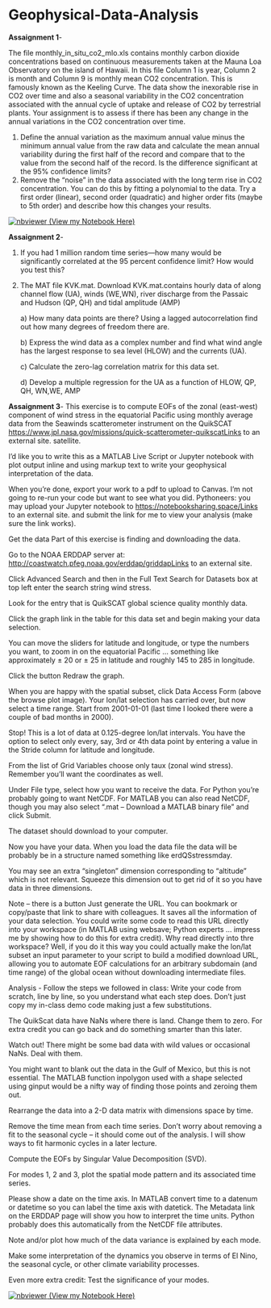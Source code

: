 # Geophysical-Data-Analysis

**Assaignment 1**- 

The file monthly_in_situ_co2_mlo.xls contains monthly carbon dioxide concentrations based on continuous measurements taken at the Mauna Loa Observatory on the island of Hawaii. In this file Column 1 is year, Column 2 is month and Column 9 is monthly mean CO2 concentration.   This is famously known as the Keeling Curve.  The data show the inexorable rise in CO2 over time and also a seasonal variability in the CO2 concentration associated with the annual cycle of uptake and release of CO2 by terrestrial plants. Your assignment is to assess if there has been any change in the annual variations in the CO2 concentration over time.

 

1. Define the annual variation as the maximum annual value minus the minimum annual value from the raw data and calculate the mean annual variability during the first half of the record and compare that to the value from the second half of the record. Is the difference significant at the 95% confidence limits?
2. Remove the “noise” in the data associated with the long term rise in CO2 concentration. You can do this by fitting a polynomial to the data. Try a first order (linear), second order (quadratic) and higher order fits (maybe to 5th order) and describe how this changes your results.

[![nbviewer](https://raw.githubusercontent.com/jupyter/design/master/logos/Badges/nbviewer_badge.svg) (View my Notebook Here)](https://github.com/Sumanshekhar17/Geophysical-Data-Analysis/blob/main/Keeling%20Curve%20Data%20-%20Statistical%20Analysis.ipynb)



**Assaignment 2**-

1) If you had 1 million random time series—how many would be significantly correlated at the 95 percent confidence limit? How would you test this?

2) The MAT file KVK.mat. Download KVK.mat.contains hourly data of along channel flow (UA), winds (WE,WN), river discharge from the Passaic and Hudson (QP, QH) and tidal amplitude (AMP)

   a) How many data points are there? Using a lagged autocorrelation find out how many degrees of freedom there are.

   b)  Express the wind data as a complex number and find what wind angle has the largest response to sea level (HLOW) and the currents (UA).

   c) Calculate the zero-lag correlation matrix for this data set.

   d) Develop a multiple regression for the UA as a function of HLOW, QP, QH, WN,WE, AMP
   
   
**Assaignment 3**-
This exercise is to compute EOFs of the zonal (east-west) component of wind stress in the equatorial Pacific using monthly average data from the Seawinds scatterometer instrument on the QuikSCAT https://www.jpl.nasa.gov/missions/quick-scatterometer-quikscatLinks to an external site. satellite.

I’d like you to write this as a MATLAB Live Script or Jupyter notebook with plot output inline and using markup text to write your geophysical interpretation of the data.

When you’re done, export your work to a pdf to upload to Canvas. I’m not going to re-run your code but want to see what you did. Pythoneers: you may upload your Jupyter notebook to https://notebooksharing.space/Links to an external site. and submit the link for me to view your analysis (make sure the link works).

Get the data
Part of this exercise is finding and downloading the data.

Go to the NOAA ERDDAP server at: http://coastwatch.pfeg.noaa.gov/erddap/griddapLinks to an external site.

Click Advanced Search and then in the Full Text Search for Datasets box at top left enter the search string wind stress.

Look for the entry that is QuikSCAT global science quality monthly data.

Click the graph link in the table for this data set and begin making your data selection.

You can move the sliders for latitude and longitude, or type the numbers you want, to zoom in on the equatorial Pacific … something like approximately ± 20 or ± 25 in latitude and roughly 145 to 285 in longitude.

Click the button Redraw the graph.

When you are happy with the spatial subset, click Data Access Form (above the browse plot image). Your lon/lat selection has carried over, but now select a time range. Start from 2001-01-01 (last time I looked there were a couple of bad months in 2000).

Stop! This is a lot of data at 0.125-degree lon/lat intervals. You have the option to select only every, say, 3rd or 4th data point by entering a value in the Stride column for latitude and longitude.

From the list of Grid Variables choose only taux (zonal wind stress). Remember you’ll want the coordinates as well.

Under File type, select how you want to receive the data. For Python you’re probably going to want NetCDF. For MATLAB you can also read NetCDF, though you may also select “.mat – Download a MATLAB binary file” and click Submit.

The dataset should download to your computer.

Now you have your data. When you load the data file the data will be probably be in a structure named something like erdQSstressmday.

You may see an extra “singleton” dimension corresponding to “altitude” which is not relevant. Squeeze this dimension out to get rid of it so you have data in three dimensions.

Note – there is a button Just generate the URL. You can bookmark or copy/paste that link to share with colleagues. It saves all the information of your data selection. You could write some code to read this URL directly into your workspace (in MATLAB using websave; Python experts … impress me by showing how to do this for extra credit). Why read directly into thre workspace? Well, if you do it this way you could actually make the lon/lat subset an input parameter to your script to build a modified download URL, allowing you to automate EOF calculations for an arbitrary subdomain (and time range) of the global ocean without downloading intermediate files.

Analysis - Follow the steps we followed in class:
Write your code from scratch, line by line, so you understand what each step does. Don’t just copy my in-class demo code making just a few substitutions.

The QuikScat data have NaNs where there is land. Change them to zero. For extra credit you can go back and do something smarter than this later.

Watch out! There might be some bad data with wild values or occasional NaNs. Deal with them.

You might want to blank out the data in the Gulf of Mexico, but this is not essential. The MATLAB function inpolygon used with a shape selected using ginput would be a nifty way of finding those points and zeroing them out.

Rearrange the data into a 2-D data matrix with dimensions space by time.

Remove the time mean from each time series. Don’t worry about removing a fit to the seasonal cycle – it should come out of the analysis. I will show ways to fit harmonic cycles in a later lecture.

Compute the EOFs by Singular Value Decomposition (SVD).

For modes 1, 2 and 3, plot the spatial mode pattern and its associated time series.

Please show a date on the time axis. In MATLAB convert time to a datenum or datetime so you can label the time axis with datetick. The Metadata link on the ERDDAP page will show you how to interpret the time units. Python probably does this automatically from the NetCDF file attributes.

Note and/or plot how much of the data variance is explained by each mode.

Make some interpretation of the dynamics you observe in terms of El Nino, the seasonal cycle, or other climate variability processes.

Even more extra credit: Test the significance of your modes.

[![nbviewer](https://raw.githubusercontent.com/jupyter/design/master/logos/Badges/nbviewer_badge.svg) (View my Notebook Here)](https://nbviewer.jupyter.org/github/Sumanshekhar17/Geophysical-Data-Analysis/blob/main/Assaignment-3.ipynb)


